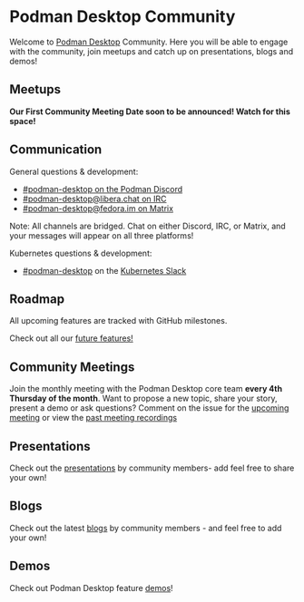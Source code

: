 # Podman Desktop Community
  Welcome to [Podman Desktop](https://github.com/podman-desktop/podman-desktop) Community. Here you will be able to engage with the community, join meetups and catch up on presentations, blogs and demos!

## Meetups
   **Our First Community Meeting Date soon to be announced! Watch for this space!** 

## Communication
   General questions & development:

- [#podman-desktop on the Podman Discord](https://discord.com/invite/x5GzFF6QH4)
- [#podman-desktop@libera.chat on IRC](https://libera.chat/)
- [#podman-desktop@fedora.im on Matrix](https://chat.fedoraproject.org/#/room/#podman-desktop:fedora.im)

Note: All channels are bridged. Chat on either Discord, IRC, or Matrix, and your messages will appear on all three platforms!

Kubernetes questions & development:

- [#podman-desktop](https://app.slack.com/client/T09NY5SBT/C04A0L7LUFM) on the [Kubernetes Slack](https://slack.k8s.io/)

## Roadmap
All upcoming features are tracked with GitHub milestones.

Check out all our [future features!](https://github.com/containers/podman-desktop/milestones)

## Community Meetings
   Join the monthly meeting with the Podman Desktop core team **every 4th Thursday of the month**. Want to propose a new topic, share your story, present a demo or ask questions? Comment on the issue for the [upcoming meeting](./meetings/README.md#upcoming-community-meeting) or view the [past meeting recordings](./meetings/README.md#latest)


## Presentations
   Check out the [presentations](./presentations/README.md) by community members- add feel free to share your own!

## Blogs
   Check out the latest [blogs](./blogposts/README.md) by community members - and feel free to add your own!

## Demos
   Check out Podman Desktop feature [demos](./demos/README.md)!



